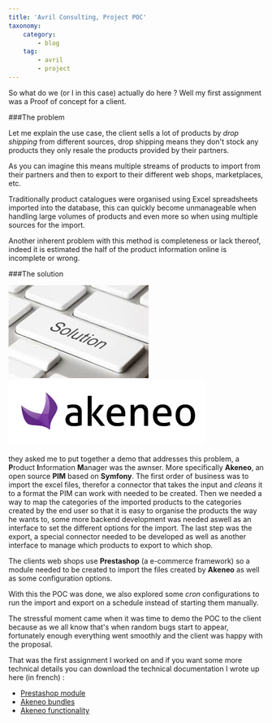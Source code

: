 ```yaml
---
title: 'Avril Consulting, Project POC'
taxonomy:
    category:
        - blog
    tag:
        - avril
        - project
---
```


 So what do we (or I in this case) actually do here ? 
Well my first assignment was a Proof of concept for a client. 
 
###The problem 
 
Let me explain the use case, the client sells a lot of products by *drop shipping* from different sources, drop shipping means they don't stock any products they only resale the products provided by their partners. 
 
As you can imagine this means multiple streams of products to import from their partners and then to export to their different web shops, marketplaces, etc. 
 
Traditionally product catalogues were organised using Excel spreadsheets imported into the database, this can quickly become unmanageable when handling large volumes of products and even more so when using multiple sources for the import. 
 
Another inherent problem with this method is completeness or lack thereof, indeed it is estimated the half of the product information online is incomplete or wrong. 
 
###The solution 

![](solution.jpeg?resize=150)![](b_akeneo.png?resize=150)
 
they asked me to put together a demo that addresses this problem, a **P**roduct **I**nformation **M**anager was the awnser. 
More specifically **Akeneo**, an open source **PIM** based on **Symfony**. 
The first order of business was to import the excel files, therefor a connector that takes the input and *cleans* it to a format the PIM can work with needed to be created. 
Then we needed a way to map the categories of the imported products to the categories created by the end user so that it is easy to organise the products the way he wants to, some more backend development was needed aswell as an interface to set the different options for the import. The last step was the export, a special connector needed to be developed as well as another interface to manage which products to export to which shop. 
 
The clients web shops use **Prestashop** (a e-commerce framework) so a module needed to be created to import the files created by **Akeneo** as well as some configuration options. 
 
With this the POC was done, we also explored some *cron* configurations to run the import and export on a schedule instead of starting them manually. 
 
The stressful moment came when it was time to demo the POC to the client because as we all know that's when random bugs start to appear, fortunately enough everything went smoothly and the client was happy with the proposal. 
 
That was the first assignment I worked on and if you want some more technical details you can download the technical documentation I wrote up here (in french) :
* [Prestashop module](AkeneoImport%20Prestashop%20Module.pdf)
* [Akeneo bundles](Akeneo%20POC%20Bundles.pdf)
* [Akeneo functionality](Akeneo%20POC%20fonctionnalit%C3%A9s.pdf)